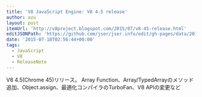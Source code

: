 ```yaml
---
title: 'V8 JavaScript Engine: V8 4.5 release'
author: azu
layout: post
itemUrl: 'http://v8project.blogspot.com/2015/07/v8-45-release.html'
editJSONPath: 'https://github.com/jser/jser.info/edit/gh-pages/data/2015/07/index.json'
date: '2015-07-18T02:56:44+00:00'
tags:
  - JavaScript
  - V8
  - ReleaseNote
---
```

V8 4.5(Chrome 45)リリース。
Array Function、Array/TypedArrayのメソッド追加、Object.assign、最適化コンパイラのTurboFan、V8 APIの変更など
